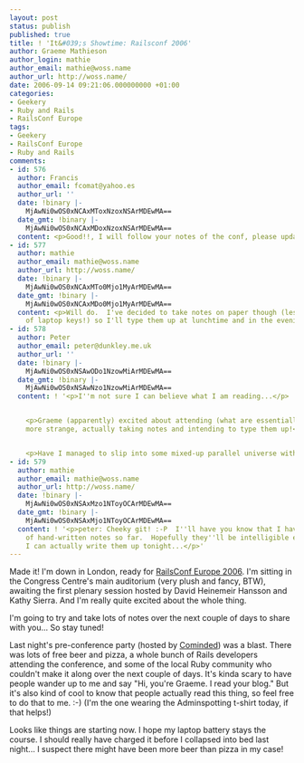 ```yaml
---
layout: post
status: publish
published: true
title: ! 'It&#039;s Showtime: Railsconf 2006'
author: Graeme Mathieson
author_login: mathie
author_email: mathie@woss.name
author_url: http://woss.name/
date: 2006-09-14 09:21:06.000000000 +01:00
categories:
- Geekery
- Ruby and Rails
- RailsConf Europe
tags:
- Geekery
- RailsConf Europe
- Ruby and Rails
comments:
- id: 576
  author: Francis
  author_email: fcomat@yahoo.es
  author_url: ''
  date: !binary |-
    MjAwNi0wOS0xNCAxMToxNzoxNSArMDEwMA==
  date_gmt: !binary |-
    MjAwNi0wOS0xNCAxMDoxNzoxNSArMDEwMA==
  content: <p>Good!!, I will follow your notes of the conf, please update.</p>
- id: 577
  author: mathie
  author_email: mathie@woss.name
  author_url: http://woss.name/
  date: !binary |-
    MjAwNi0wOS0xNCAxMTo0Mjo1MyArMDEwMA==
  date_gmt: !binary |-
    MjAwNi0wOS0xNCAxMDo0Mjo1MyArMDEwMA==
  content: <p>Will do.  I've decided to take notes on paper though (less rattling
    of laptop keys!) so I'll type them up at lunchtime and in the evening...</p>
- id: 578
  author: Peter
  author_email: peter@dunkley.me.uk
  author_url: ''
  date: !binary |-
    MjAwNi0wOS0xNSAwODo1NzowMiArMDEwMA==
  date_gmt: !binary |-
    MjAwNi0wOS0xNSAwNzo1NzowMiArMDEwMA==
  content: ! '<p>I''m not sure I can believe what I am reading...</p>


    <p>Graeme (apparently) excited about attending (what are essentially) lectures.  Even
    more strange, actually taking notes and intending to type them up!</p>


    <p>Have I managed to slip into some mixed-up parallel universe without noticing?</p>'
- id: 579
  author: mathie
  author_email: mathie@woss.name
  author_url: http://woss.name/
  date: !binary |-
    MjAwNi0wOS0xNSAxMzo1NToyOCArMDEwMA==
  date_gmt: !binary |-
    MjAwNi0wOS0xNSAxMjo1NToyOCArMDEwMA==
  content: ! '<p>peter: Cheeky git! :-P  I''ll have you know that I have over 30 pages
    of hand-written notes so far.  Hopefully they''ll be intelligible enough that
    I can actually write them up tonight...</p>'
---
```

Made it!  I'm down in London, ready for [RailsConf Europe 2006](http://europe.railsconf.org/).  I'm sitting in the Congress Centre's main auditorium (very plush and fancy, BTW), awaiting the first plenary session hosted by David Heinemeir Hansson and Kathy Sierra.  And I'm really quite excited about the whole thing.

I'm going to try and take lots of notes over the next couple of days to share with you...  So stay tuned!

Last night's pre-conference party (hosted by [Cominded](http://www.cominded.com)) was a blast.  There was lots of free beer and pizza, a whole bunch of Rails developers attending the conference, and some of the local Ruby community who couldn't make it along over the next couple of days.  It's kinda scary to have people wander up to me and say "Hi, you're Graeme.  I read your blog."  But it's also kind of cool to know that people actually read this thing, so feel free to do that to me. :-)  (I'm the one wearing the Adminspotting t-shirt today, if that helps!)

Looks like things are starting now.  I hope my laptop battery stays the course.  I should really have charged it before I collapsed into bed last night...  I suspect there might have been more beer than pizza in my case!
